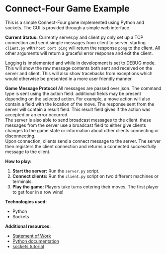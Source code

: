 # Connect-Four Game Example

This is a simple Connect-Four game implemented using Python and sockets. The GUI is provided through a simple web interface.

**Current Status:**
Currently server.py and client.py only set up a TCP connection and send simple messages from client to server.
starting `client.py` with `host port ping` will return the response `pong` to the client.  All other arguments will 
return a graceful error response and exit the client.  

Logging is implemented and while in development is set to DEBUG mode. This will show the raw message contents both sent and 
received on the server and client. This will also show tracebacks from exceptions which would otherwise be presented in a 
more user friendly manner.

**Game Message Protocol**
All messages are passed over json. The command type is sent using the action field. additional fields may be present depending on the selected action. 
For example, a move action will also contain a field with the location of the move. The response sent from the server will contain a result field. 
This result field gives if the action was accepted or an error occurred.  
The server is also able to send broadcast messages to the client. these messages from the server use a broadcast field to either give clients changes to the game state or information
about other clients connecting or disconnecting.  
Upon connection, clients send a connect message to the server. The server then registers the client connection and returns a connected successfully message to the client.  


**How to play:**
1. **Start the server:** Run the `server.py` script.
2. **Connect clients:** Run the `client.py` script on two different machines or terminals.
3. **Play the game:** Players take turns entering their moves. The first player to get four in a row wins!

**Technologies used:**
* Python
* Sockets

**Additional resources:**
* [Statement of Work](https://github.com/ryanmartel/ConnectFour/wiki/Statement-of-Work)
* [Python documentation](https://docs.python.org/3/)
* [sockets tutorial](https://docs.python.org/3/howto/sockets.html)
    
